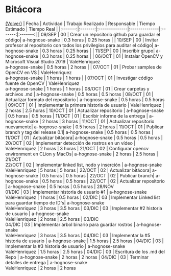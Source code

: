 # Bitácora

[(Volver)](../README.md)
| Fecha  | Actividad  | Trabajo Realizado | Responsable | Tiempo Estimado | Tiempo Real |
|:-------:|:-------:|:--------------|:--------------|:-------:|:-------:|
| 09/SEP | 00 | Crear un repositorio github para guardar el código| a-hognose-snake   | 0.3 horas    | 0.25 horas |
| 10/SEP | 00 | Invitar profesor al repositorio con todos los privilegios para auditar el código| a-hognose-snake     | 0.3 horas    | 0.25 horas |
| 11/SEP | 00 | Inscribir grupo| a-hognose-snake     | 0.3 horas    | 0.25 horas |
| 06/OCT | 01 | Instalar OpenCV y Microsoft Visual Studio 2019 | ValeHenriquez  <br />a-hognose-snake   | 0.5 horas    | 2 horas |
| 07/OCT | 01 | Probar samples de OpenCV en VS | ValeHenriquez <br />a-hognose-snake  | 1 horas    | 1 horas |
| 07/OCT | 01 | Investigar código fuente de OpenCV | ValeHenriquez  <br />a-hognose-snake |  1 horas | 1 horas 
| 08/OCT | 01 | Crear carpetas y archivos .md | a-hognose-snake |  0.5 horas | 0.5 horas 
| 08/OCT | 01 | Actualizar formato del repositorio | a-hognose-snake |  0.5 horas | 0.5 horas 
| 09/OCT | 01 | Implementar la primera historia de usuario | ValeHenriquez |  2 horas | 2.5 horas
| 10/OCT | 01 | Actualizar repositorio | a-hognose-snake |  0.5 horas | 0.5 horas
| 11/OCT | 01 | Escribir informe de la entrega | a-hognose-snake |  2 horas | 3 horas
| 11/OCT | 01 | Actualizar repositorio nuevamente| a-hognose-snake |  0.5 horas | 2 horas
| 11/OCT | 01 | Publicar branch y tag del release 0.1| a-hognose-snake |  0.5 horas | 0.5 horas
| 11/OCT | 01 | Actualizar bitácora| a-hognose-snake |  0.5 horas | 0.5 horas
| 20/OCT | 02 | Implementar detección de rostros en un vídeo | ValeHenriquez |  2 horas | 3 horas
| 21/OCT | 02 | Configurar opencv environment en CLion y MacOs| a-hognose-snake |  2 horas | 2.5 horas
| 21/OCT<br/>22/OCT | 02 | Implementar linked list, nodo y  inserción | a-hognose-snake<br />ValeHenriquez |  5 horas | 5 horas
| 22/OCT | 02 | Actualizar bitácora| a-hognose-snake |  0.5 horas | 0.5 horas
| 22/OCT | 02 | Publicar branch| a-hognose-snake |  0.5 horas | 0.5 horas
| 22/OCT | 02 | Actualizar repositorio | a-hognose-snake |  0.5 horas | 0.5 horas
| 28/NOV<br/>01/DIC | 03 | Implementar historia de usuario #1 | a-hognose-snake<br />ValeHenriquez |  1 horas | 0.5 horas
| 02/DIC | 03 | Implementar Linked list para guardar tiempo de ID's| a-hognose-snake<br />ValeHenriquez |  3 horas | 3.5 horas
| 03/DIC | 03 | Implementar #2 historia de usuario | a-hognose-snake<br />ValeHenriquez |  2 horas | 2.5 horas
| 03/DIC<br/>04/DIC | 03 |  Implementar árbol binario para guardar rostros | a-hognose-snake<br />ValeHenriquez |  3 horas | 3.5 horas
| 04/DIC | 03 | Implementar la #5 historia de usuario | a-hognose-snake |  1.5 horas | 2.5 horas
| 04/DIC | 03 | Implementar la #3 historia de usuario | a-hognose-snake<br />ValeHenriquez |  1.5 horas | 2.5 horas
| 04/DIC | 03 | Escritura de los .md del Repo | a-hognose-snake |  2 horas | 2 horas
| 04/DIC | 03 | Terminar detalles de entrega | a-hognose-snake<br />ValeHenriquez |  2 horas | 2 horas
